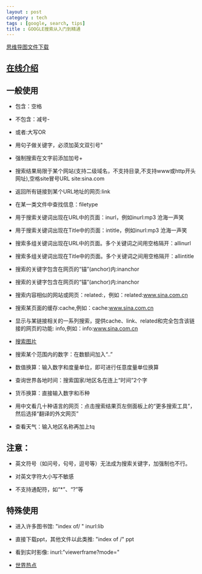 ```yaml
---
layout : post
category : tech
tags : [google, search, tips]
title : GOOGLE搜索从入门到精通
---
```

[思维导图文件下载](https://docs.google.com/file/d/0B1DrsqrLRzeIdFIzcENLWDJVTG8/edit?usp=sharing)

## [在线介绍](http://www.google.com/intl/zh-CN_ALL/insidesearch/)


## 一般使用


- 包含：空格 


- 不包含：减号-


- 或者:大写OR


- 用句子做关键字，必须加英文双引号"


- 强制搜索在文字前添加加号+


- 搜索结果局限于某个网站(支持二级域名，不支持目录,不支持www或http开头网址),空格site冒号URL site:sina.com


- 返回所有链接到某个URL地址的网页:link


- 在某一类文件中查找信息：filetype


- 用于搜索关键词出现在URL中的页面：inurl，例如inurl:mp3 沧海一声笑


- 用于搜索关键词出现在Title中的页面：intitle，例如inurl:mp3 沧海一声笑


- 搜索多组关键词出现在URL中的页面。多个关键词之间用空格隔开：allinurl


- 搜索多组关键词出现在Title中的页面。多个关键词之间用空格隔开：allintitle


- 搜索的关键字包含在网页的“锚”(anchor)内:inanchor


- 搜索的关键字包含在网页的“锚”(anchor)内:inanchor 


- 搜索内容相似的网站或网页：related:，例如：related:www.sina.com.cn


- 搜索某页面的缓存:cache,例如：cache:www.sina.com.cn


- 显示与某链接相关的一系列搜索，提供cache、link、related和完全包含该链接的网页的功能: info,例如：info:www.sina.com.cn


- [搜索图片](http://www.google.com.hk/imghp)


- 搜索某个范围内的数字：在数额间加入“..”


- 数值换算：输入数字和度量单位，即可进行任意度量单位换算


- 查询世界各地时间：搜索国家/地区名在连上“时间”2个字


- 货币换算：直接输入数字和币种


- 用中文看几十种语言的网页：点击搜索结果页左侧面板上的“更多搜索工具”，然后选择“翻译的外文网页”


- 查看天气：输入地区名称再加上tq


## 注意：


- 英文符号（如问号，句号，逗号等）无法成为搜索关键字，加强制也不行。


- 对英文字符大小写不敏感


- 不支持通配符，如“*”、“?”等


## 特殊使用


- 进入许多图书馆: "index of/ " inurl:lib


- 直接下载ppt，其他文件以此类推: "index of /" ppt


- 看到实时影像: inurl:"viewerframe?mode="


- [世界热点](http://www.google.com/intl/en/zeitgeist/)
